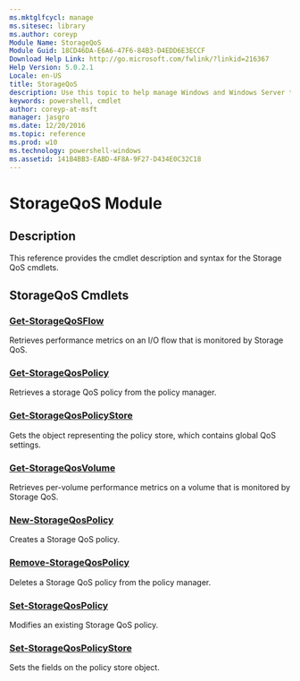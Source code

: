 ```yaml
---
ms.mktglfcycl: manage
ms.sitesec: library
ms.author: coreyp
Module Name: StorageQoS
Module Guid: 18CD46DA-E6A6-47F6-84B3-D4EDD6E3ECCF
Download Help Link: http://go.microsoft.com/fwlink/?linkid=216367
Help Version: 5.0.2.1
Locale: en-US
title: StorageQoS
description: Use this topic to help manage Windows and Windows Server technologies with Windows PowerShell.
keywords: powershell, cmdlet
author: coreyp-at-msft
manager: jasgro
ms.date: 12/20/2016
ms.topic: reference
ms.prod: w10
ms.technology: powershell-windows
ms.assetid: 141B4BB3-EABD-4F8A-9F27-D434E0C32C18
---
```


# StorageQoS Module
## Description
This reference provides the cmdlet description and syntax for the Storage QoS cmdlets.

## StorageQoS Cmdlets
### [Get-StorageQoSFlow](./get-storageqosflow.md)
Retrieves performance metrics on an I/O flow that is monitored by Storage QoS.

### [Get-StorageQosPolicy](./get-storageqospolicy.md)
Retrieves a storage QoS policy from the policy manager.

### [Get-StorageQosPolicyStore](./get-storageqospolicystore.md)
Gets the object representing the policy store, which contains global QoS settings.

### [Get-StorageQosVolume](./get-storageqosvolume.md)
Retrieves per-volume performance metrics on a volume that is monitored by Storage QoS.

### [New-StorageQosPolicy](./new-storageqospolicy.md)
Creates a Storage QoS policy.

### [Remove-StorageQosPolicy](./remove-storageqospolicy.md)
Deletes a Storage QoS policy from the policy manager.

### [Set-StorageQosPolicy](./set-storageqospolicy.md)
Modifies an existing Storage QoS policy.

### [Set-StorageQosPolicyStore](./set-storageqospolicystore.md)
Sets the fields on the policy store object.



